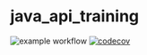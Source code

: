 # java_api_training
![example workflow](https://github.com/vavouze/java_api_training/actions/workflows/build.yml/badge.svg)
[![codecov](https://codecov.io/gh/vavouze/java_api_training/branch/main/graph/badge.svg?token=AISTR4AIMK)](https://codecov.io/gh/vavouze/java_api_training)
